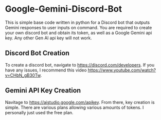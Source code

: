 # Google-Gemini-Discord-Bot
This is simple base code written in python for a Discord bot that outputs Gemini responses to user inputs on command. You are required to create your own discord bot and obtain its token, as well as a Google Gemini api key. Any other Gen AI api key will not work.

## Discord Bot Creation
To create a discord bot, navigate to https://discord.com/developers.
If you have any issues, I recommend this video https://www.youtube.com/watch?v=CHbN_gB30Tw.

## Gemini API Key Creation
Navitage to https://aistudio.google.com/apikey. 
From there, key creation is simple. There are various plans allowing various amounts of tokens. I personally just used the free plan.
